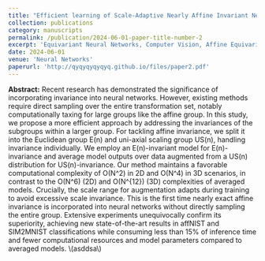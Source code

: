 ```yaml
---
title: "Efficient learning of Scale-Adaptive Nearly Affine Invariant Networks"
collection: publications
category: manuscripts
permalink: /publication/2024-06-01-paper-title-number-2
excerpt: 'Equivariant Neural Networks, Computer Vision, Affine Equivariance'
date: 2024-06-01
venue: 'Neural Networks'
paperurl: 'http://qyqyqyqyqyq.github.io/files/paper2.pdf'
---
```


**Abstract:** Recent research has demonstrated the significance of incorporating invariance into neural networks. However, existing methods require direct sampling over the entire transformation set, notably computationally taxing for large groups like the affine group. In this study, we propose a more efficient approach by addressing the invariances of the subgroups within a larger group. For tackling affine invariance, we split it into the Euclidean group E(n) and uni-axial scaling group US(n), handling invariance individually.  We employ an E(n)-invariant model for E(n)-invariance and average model outputs over data augmented from a US(n) distribution for US(n)-invariance. Our method maintains a favorable computational complexity of O(N^2) in 2D and O(N^4) in 3D scenarios, in contrast to the O(N^6) (2D) and O(N^{12}) (3D) complexities of averaged models. Crucially, the scale range for augmentation adapts during training to avoid excessive scale invariance. This is the first time nearly exact affine invariance is incorporated into neural networks without directly sampling the entire group. Extensive experiments unequivocally confirm its superiority, achieving new state-of-the-art results in affNIST and SIM2MNIST classifications while consuming less than 15\% of inference time and fewer computational resources and model parameters compared to averaged models. \\(asddsa\\)
